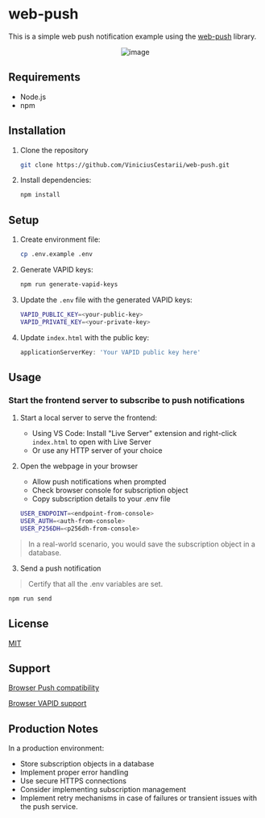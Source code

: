 # web-push

This is a simple web push notification example using the [web-push](https://www.npmjs.com/package/web-push) library.


<div align="center">
  
![image](https://github.com/user-attachments/assets/4ee20172-8950-47d8-b07c-c13f9dd48e2a)

</div>

## Requirements

- Node.js
- npm

## Installation

1. Clone the repository
   ```bash
   git clone https://github.com/ViniciusCestarii/web-push.git
   ```
2. Install dependencies:
   ```bash
   npm install
   ```

## Setup

1. Create environment file:
   ```bash
   cp .env.example .env
   ```
2. Generate VAPID keys:
   ```bash
   npm run generate-vapid-keys
   ```
3. Update the `.env` file with the generated VAPID keys:
   ```bash
   VAPID_PUBLIC_KEY=<your-public-key>
   VAPID_PRIVATE_KEY=<your-private-key>
   ```
4. Update `index.html` with the public key:
   ```js
   applicationServerKey: 'Your VAPID public key here'
   ```

## Usage


### Start the frontend server to subscribe to push notifications

1. Start a local server to serve the frontend:
   - Using VS Code: Install "Live Server" extension and right-click `index.html` to open with Live Server
   - Or use any HTTP server of your choice

2. Open the webpage in your browser
   - Allow push notifications when prompted
   - Check browser console for subscription object
   - Copy subscription details to your .env file
   ```bash
   USER_ENDPOINT=<endpoint-from-console>
   USER_AUTH=<auth-from-console>
   USER_P256DH=<p256dh-from-console>
   ```

> In a real-world scenario, you would save the subscription object in a database.

3. Send a push notification

> Certify that all the .env variables are set.

```bash
npm run send
```

## License

[MIT](https://github.com/ViniciusCestarii/web-push/blob/main/LICENSE)

## Support

[Browser Push compatibility](https://developer.mozilla.org/en-US/docs/Web/API/Push_API#browser_compatibility)

[Browser VAPID support](https://github.com/web-push-libs/web-push?tab=readme-ov-file#browser-support)

## Production Notes

In a production environment:

- Store subscription objects in a database
- Implement proper error handling
- Use secure HTTPS connections
- Consider implementing subscription management
- Implement retry mechanisms in case of failures or transient issues with the push service.
